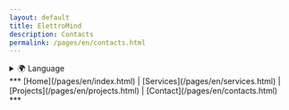 ```yaml
---
layout: default
title: ElettroMind
description: Contacts
permalink: /pages/en/contacts.html
---
```

<details>
  <summary>🌍 Language</summary>
  <ul>
    <li><a href="/pages/it/contatti.html">🇮🇹 Italiano</a></li>
    <li><a href="/pages/en/index.html">🇬🇧 English</a></li>
  </ul>
</details>
***
[Home](/pages/en/index.html) | [Services](/pages/en/services.html) | [Projects](/pages/en/projects.html) | [Contact](/pages/en/contacts.html)
***